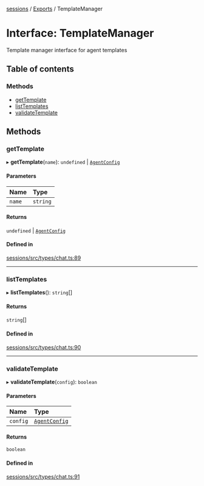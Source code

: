<!-- 
 ⚠️  AUTO-GENERATED FILE - DO NOT EDIT MANUALLY
 This file is automatically generated by scripts/docs-generator.js
 To make changes, edit the source TypeScript files or update the generator script
-->

[sessions](../../) / [Exports](../modules) / TemplateManager

# Interface: TemplateManager

Template manager interface for agent templates

## Table of contents

### Methods

- [getTemplate](TemplateManager#gettemplate)
- [listTemplates](TemplateManager#listtemplates)
- [validateTemplate](TemplateManager#validatetemplate)

## Methods

### getTemplate

▸ **getTemplate**(`name`): `undefined` \| [`AgentConfig`](AgentConfig)

#### Parameters

| Name | Type |
| :------ | :------ |
| `name` | `string` |

#### Returns

`undefined` \| [`AgentConfig`](AgentConfig)

#### Defined in

[sessions/src/types/chat.ts:89](https://github.com/woojubb/robota/blob/a69b4da7c5c53be6f90be7c6508928a6d39cf60b/packages/sessions/src/types/chat.ts#L89)

___

### listTemplates

▸ **listTemplates**(): `string`[]

#### Returns

`string`[]

#### Defined in

[sessions/src/types/chat.ts:90](https://github.com/woojubb/robota/blob/a69b4da7c5c53be6f90be7c6508928a6d39cf60b/packages/sessions/src/types/chat.ts#L90)

___

### validateTemplate

▸ **validateTemplate**(`config`): `boolean`

#### Parameters

| Name | Type |
| :------ | :------ |
| `config` | [`AgentConfig`](AgentConfig) |

#### Returns

`boolean`

#### Defined in

[sessions/src/types/chat.ts:91](https://github.com/woojubb/robota/blob/a69b4da7c5c53be6f90be7c6508928a6d39cf60b/packages/sessions/src/types/chat.ts#L91)
